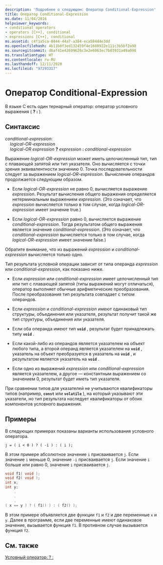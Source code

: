 ```yaml
---
description: 'Подробнее о следующем: Оператор Conditional-Expression'
title: Оператор Conditional-Expression
ms.date: 11/04/2016
helpviewer_keywords:
- conditional operators
- operators [C++], conditional
- expressions [C++], conditional
ms.assetid: c4f1a5ca-0844-44a7-a384-eca584d4e3dd
ms.openlocfilehash: 4b11b0f3ed132459f4e1608922e111c3b5bf2a98
ms.sourcegitcommit: d6af41e42699628c3e2e6063ec7b03931a49a098
ms.translationtype: HT
ms.contentlocale: ru-RU
ms.lasthandoff: 12/11/2020
ms.locfileid: "97293317"
---
```

# <a name="conditional-expression-operator"></a>Оператор Conditional-Expression

В языке C есть один тернарный оператор: оператор условного выражения ( **? :** ).

## <a name="syntax"></a>Синтаксис

*conditional-expression*:<br/>
&nbsp;&nbsp;&nbsp;&nbsp;*logical-OR-expression*<br/>
&nbsp;&nbsp;&nbsp;&nbsp;*logical-OR expression*  **?**  *expression*  **:**  *conditional-expression*

Выражение *logical-OR-expression* может иметь целочисленный тип, тип с плавающей запятой или тип указателя. Оно вычисляется с точки зрения эквивалентности значению 0. Точка последовательности следует за выражением *logical-OR-expression*. Вычисление операндов продолжается следующим образом.

- Если *logical-OR-expression* не равно 0, вычисляется выражение *expression*. Результат вычисления общего выражения определяется нетерминальным выражением *expression*. (Это означает, что *expression* вычисляется только в том случае, когда *logical-OR-expression* имеет значение true.)

- Если *logical-OR-expression* равно 0, вычисляется выражение *conditional-expression*. Тогда результатом общего выражения является значение *conditional-expression*. (Это означает, что *conditional-expression* вычисляется только в том случае, когда *logical-OR-expression* имеет значение false.)

Обратите внимание, что из выражений *expression* и *conditional-expression* вычисляется только одно.

Тип результата условной операции зависит от типа операнда *expression* или *conditional-expression*, как показано ниже.

- Если *expression* или *conditional-expression* имеет целочисленный тип или тип с плавающей запятой (типы выражений могут отличаться), оператор выполняет обычные арифметические преобразования. После преобразования тип результата совпадает с типом операндов.

- Если *expression* и *conditional-expression* имеют одинаковый тип структуры, объединения или указателя, результат получит такой же тип структуры, объединения или указателя.

- Если оба операнда имеют тип **`void`** , результат будет принадлежать типу **`void`** .

- Если какой-либо из операндов является указателем на объект любого типа, а второй операнд является указателем на **`void`** , указатель на объект преобразуется в указатель на **`void`** , и результатом является указатель на **`void`** .

- Если одно из выражений *expression* или *conditional-expression* является указателем, а другое — константным выражением со значением 0, результат будет иметь тип указателя.

При сравнении типов для указателей не учитываются квалификаторы типов (например, **`const`** или **`volatile`** ), на который указывают эти указатели, но тип результата наследует квалификаторы от обоих компонентов условного выражения.

## <a name="examples"></a>Примеры

В следующих примерах показаны варианты использования условного оператора.

```
j = ( i < 0 ) ? ( -i ) : ( i );
```

В этом примере абсолютное значение `i` присваивается `j`. Если значение `i` меньше 0, значение `-i` присваивается `j`. Если значение `i` больше или равно 0, значение `i` присваивается `j`.

```cpp
void f1( void );
void f2( void );
int x;
int y;
    .
    .
    .
( x == y ) ? ( f1() ) : ( f2() );
```

В этом примере объявляется две функции `f1` и `f2` и две переменные `x` и `y`. Далее в программе, если две переменные имеют одинаковое значение, вызывается функция `f1`. В противном случае вызывается функция `f2`.

## <a name="see-also"></a>См. также

[Условный оператор: ? :](../cpp/conditional-operator-q.md)
